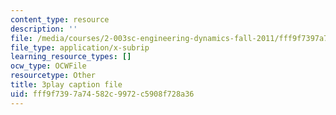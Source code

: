 ```yaml
---
content_type: resource
description: ''
file: /media/courses/2-003sc-engineering-dynamics-fall-2011/fff9f7397a74582c9972c5908f728a36_Fo-Y6kEMURk.vtt
file_type: application/x-subrip
learning_resource_types: []
ocw_type: OCWFile
resourcetype: Other
title: 3play caption file
uid: fff9f739-7a74-582c-9972-c5908f728a36
---
```

